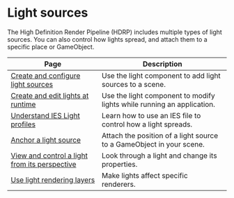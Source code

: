 # Light sources

The High Definition Render Pipeline (HDRP) includes multiple types of light sources. You can also control how lights spread, and attach them to a specific place or GameObject.

| Page | Description |
|-|-|
|[Create and configure light sources](Light-Component.md)|Use the light component to add light sources to a scene.|
|[Create and edit lights at runtime](creating-and-editing-lights-at-runtime.md)|Use the light component to modify lights while running an application.|
|[Understand IES Light profiles](IES-Profile.md)|Learn how to use an IES file to control how a light spreads.|
|[Anchor a light source](light-anchor.md)|Attach the position of a light source to a GameObject in your scene.|
|[View and control a light from its perspective](lights-placement-tool.md)|Look through a light and change its properties.|
|[Use light rendering layers](Rendering-Layers.md)|Make lights affect specific renderers.|

